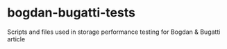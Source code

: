 # bogdan-bugatti-tests
Scripts and files used in storage performance testing for Bogdan &amp; Bugatti article
